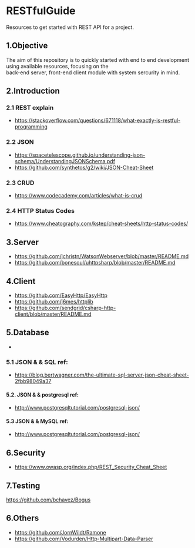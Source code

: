 # RESTfulGuide
Resources to get started with REST API for a project.

## 1.Objective
The aim of this repository is to quickly started with end to end development using available resources, focusing on the  
back-end server, front-end client module with system sercurity in mind. 

## 2.Introduction
### 2.1 REST explain
- https://stackoverflow.com/questions/671118/what-exactly-is-restful-programming

### 2.2 JSON 
- https://spacetelescope.github.io/understanding-json-schema/UnderstandingJSONSchema.pdf
- https://github.com/synthetos/g2/wiki/JSON-Cheat-Sheet

### 2.3 CRUD 
- https://www.codecademy.com/articles/what-is-crud

### 2.4 HTTP Status Codes
- https://www.cheatography.com/kstep/cheat-sheets/http-status-codes/

## 3.Server
- https://github.com/jchristn/WatsonWebserver/blob/master/README.md
- https://github.com/bonesoul/uhttpsharp/blob/master/README.md
  
## 4.Client
- https://github.com/EasyHttp/EasyHttp
- https://github.com/j6mes/httplib
- https://github.com/sendgrid/csharp-http-client/blob/master/README.md

## 5.Database
 - 
### 5.1 JSON & & SQL ref:
- https://blog.bertwagner.com/the-ultimate-sql-server-json-cheat-sheet-2fbb98049a37
#### 5.2. JSON & & postgresql ref:
- http://www.postgresqltutorial.com/postgresql-json/
#### 5.3 JSON & & MySQL ref:
- http://www.postgresqltutorial.com/postgresql-json/

## 6.Security
- https://www.owasp.org/index.php/REST_Security_Cheat_Sheet

## 7.Testing
https://github.com/bchavez/Bogus

## 6.Others
- https://github.com/JornWildt/Ramone
- https://github.com/Vodurden/Http-Multipart-Data-Parser


